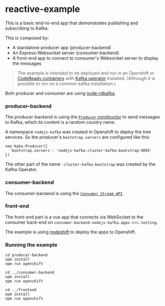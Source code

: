 # reactive-example

This is a basic end-to-end app that demonstrates publishing and subscribing to Kafka.

This is composed by:

- A standalone producer app (producer-backend)
- An Express-Websocket server (consumer-backend)
- A front-end app to connect to consumer's Websocket server to display the messages

> The example is intended to be deployed and run in an Openshift or [CodeReady containers](https://developers.redhat.com/products/codeready-containers/overview) with [Kafka operator](https://strimzi.io/quickstarts/) installed. (Although it is possible to run on a common kafka installation.)

Both producer and consumer are using [node-rdkafka](https://github.com/Blizzard/node-rdkafka).

### producer-backend

The producer-backend is using the [`Producer` constructor](https://github.com/Blizzard/node-rdkafka#sending-messages) to 
send messages to Kafka, which its content is a random country name.

A namespace `nodejs-kafka` was created in Openshift to deploy the tree services. So the producer's `bootstrap.servers` are 
configured like this:

```
new Kaka.Producer({
  'bootstrap.servers': 'nodejs-kafka-cluster-kafka-bootstrap:9092'
})
```

The other part of the name `-cluster-kafka-bootstrap` was created by the Kafka Operator.

### consumer-backend

The consumer-backend is using the [`Consumer Stream API`](https://github.com/Blizzard/node-rdkafka#stream-api-1).

### front-end

The front-end part is a vue app that connects via WebSocket to the consumer back-end on `consumer-backend-nodejs-kafka.apps-crc.testing`.

The example is using [nodeshift](https://github.com/nodeshift/nodeshift) to deploy the apps to Openshift.

### Running the example

```
cd producer-backend
npm install
npm run openshift

cd ../consumer-backend
npm install
npm run openshift

cd ../frontend
npm install
npm run openshift
```

